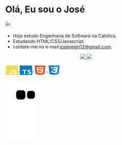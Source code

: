 # Olá, Eu sou o José
👍
* Hoje estudo Engenharia de Software na Católica.
* Estudando HTML/CSS/Javascript.
* contate-me no e-mail:josevegin12@gmail.com.


          
          
<div align="center">
  <a href="https://github.com/J0SE12">
  <img height="180em" src="https://github-readme-stats.vercel.app/api?username=J0SE12&show_icons=true&theme=dark&include_all_commits=true&count_private=true"/>
  <img height="180em" src="https://github-readme-stats.vercel.app/api/top-langs/?username=J0SE12&layout=compact&langs_count=7&theme=dark"/>
</div>
  
  <div style="display: inline_block"><br>
  <img align="center" alt="Rafa-Js" height="30" width="40" src="https://raw.githubusercontent.com/devicons/devicon/master/icons/javascript/javascript-plain.svg">
  <img align="center" alt="Rafa-Ts" height="30" width="40" src="https://raw.githubusercontent.com/devicons/devicon/master/icons/typescript/typescript-plain.svg">
  <img align="center" alt="Rafa-HTML" height="30" width="40" src="https://raw.githubusercontent.com/devicons/devicon/master/icons/html5/html5-original.svg">
  <img align="center" alt="Rafa-CSS" height="30" width="40" src="https://raw.githubusercontent.com/devicons/devicon/master/icons/css3/css3-original.svg"
  

  </div>
              
  ![Snake animation](https://github.com/J0SE12/J0SE12/blob/output/github-contribution-grid-snake.svg)            
              
  </div>
            
 
  ##
